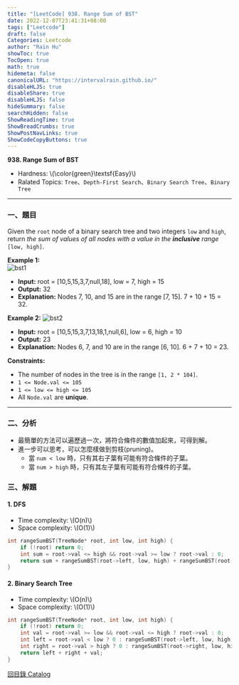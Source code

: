```yaml
---
title: "[LeetCode] 938. Range Sum of BST"
date: 2022-12-07T23:41:31+08:00
tags: ["Leetcode"]
draft: false
Categories: Leetcode
author: "Rain Hu"
showToc: true
TocOpen: true
math: true
hidemeta: false
canonicalURL: "https://intervalrain.github.io/"
disableHLJS: true
disableShare: true
disableHLJS: false
hideSummary: false
searchHidden: false
ShowReadingTime: true
ShowBreadCrumbs: true
ShowPostNavLinks: true
ShowCodeCopyButtons: true
---
```

**938. Range Sum of BST**
+ Hardness: \\(\color{green}\textsf{Easy}\\)
+ Ralated Topics: `Tree`、`Depth-First Search`、`Binary Search Tree`、`Binary Tree`
---
### 一、題目
Given the `root` node of a binary search tree and two integers `low` and `high`, return *the sum of values of all nodes with a value in the ***inclusive*** range* `[low, high]`.

**Example 1:**  
![bst1](https://assets.leetcode.com/uploads/2020/11/05/bst1.jpg)
+ **Input:** root = [10,5,15,3,7,null,18], low = 7, high = 15
+ **Output:** 32
+ **Explanation:** Nodes 7, 10, and 15 are in the range [7, 15]. 7 + 10 + 15 = 32.

**Example 2:**
![bst2](https://assets.leetcode.com/uploads/2020/11/05/bst2.jpg)
+ **Input:** root = [10,5,15,3,7,13,18,1,null,6], low = 6, high = 10
+ **Output:** 23
+ **Explanation:** Nodes 6, 7, and 10 are in the range [6, 10]. 6 + 7 + 10 = 23.

**Constraints:**
+ The number of nodes in the tree is in the range `[1, 2 * 104]`.
+ `1 <= Node.val <= 105`
+ `1 <= low <= high <= 105`
+ All `Node.val` are **unique**.

---

### 二、分析
+ 最簡單的方法可以遍歷過一次，將符合條件的數值加起來，可得到解。
+ 進一步可以思考，可以怎麼樣做到剪枝(pruning)。
    + 當 `num < low` 時，只有其右子葉有可能有符合條件的子葉。
    + 當 `num > high` 時，只有其左子葉有可能有符合條件的子葉。

### 三、解題
#### 1. DFS
+ Time complexity: \\(O(n)\\)
+ Space complexity: \\(O(1)\\)
```C++
int rangeSumBST(TreeNode* root, int low, int high) {
    if (!root) return 0;
    int sum = root->val <= high && root->val >= low ? root->val : 0;
    return sum + rangeSumBST(root->left, low, high) + rangeSumBST(root->right, low, high);
}
```
#### 2. Binary Search Tree
+ Time complexity: \\(O(n)\\)
+ Space complexity: \\(O(1)\\)
```C++
int rangeSumBST(TreeNode* root, int low, int high) {
    if (!root) return 0;
    int val = root->val >= low && root->val <= high ? root->val : 0;
    int left = root->val < low ? 0 : rangeSumBST(root->left, low, high);
    int right = root->val > high ? 0 : rangeSumBST(root->right, low, high);
    return left + right + val;
}
```
[回目錄 Catalog](/posts/leetcode)
